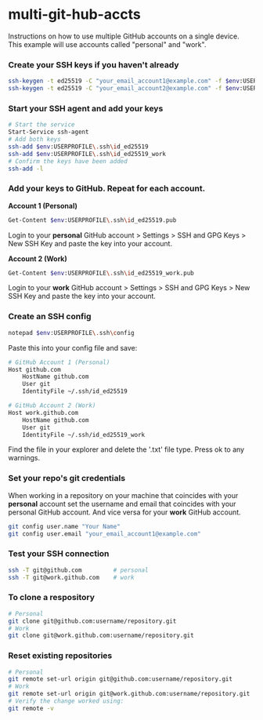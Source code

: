 # multi-git-hub-accts
Instructions on how to use multiple GitHub accounts on a single device.
This example will use accounts called "personal" and "work".


### Create your SSH keys if you haven't already
```bash
ssh-keygen -t ed25519 -C "your_email_account1@example.com" -f $env:USERPROFILE\.ssh\id_ed25519
ssh-keygen -t ed25519 -C "your_email_account2@example.com" -f $env:USERPROFILE\.ssh\id_ed25519_work
```


### Start your SSH agent and add your keys
```bash
# Start the service
Start-Service ssh-agent
# Add both keys
ssh-add $env:USERPROFILE\.ssh\id_ed25519
ssh-add $env:USERPROFILE\.ssh\id_ed25519_work
# Confirm the keys have been added
ssh-add -l
```

### Add your keys to GitHub. Repeat for each account.
**Account 1 (Personal)**
```bash
Get-Content $env:USERPROFILE\.ssh\id_ed25519.pub
```
Login to your **personal** GitHub account > Settings > SSH and GPG Keys > New SSH Key and paste the key into your account.

**Account 2 (Work)**
```bash
Get-Content $env:USERPROFILE\.ssh\id_ed25519_work.pub
```
Login to your **work** GitHub account > Settings > SSH and GPG Keys > New SSH Key and paste the key into your account.


### Create an SSH config
```bash
notepad $env:USERPROFILE\.ssh\config
```
Paste this into your config file and save:
```bash
# GitHub Account 1 (Personal)
Host github.com
    HostName github.com
    User git
    IdentityFile ~/.ssh/id_ed25519

# GitHub Account 2 (Work)
Host work.github.com
    HostName github.com
    User git
    IdentityFile ~/.ssh/id_ed25519_work
```
Find the file in your explorer and delete the '.txt' file type. Press ok to any warnings.


### Set your repo's git credentials
When working in a repository on your machine that coincides with your **personal** account set the username and email that coincides with your personal GitHub account. And vice versa for your **work** GitHub account.
```bash
git config user.name "Your Name"
git config user.email "your_email_account1@example.com"
```


### Test your SSH connection
```bash
ssh -T git@github.com         # personal
ssh -T git@work.github.com    # work
```


### To clone a respository
```bash
# Personal
git clone git@github.com:username/repository.git
# Work
git clone git@work.github.com:username/repository.git
```


### Reset existing repositories
```bash
# Personal
git remote set-url origin git@github.com:username/repository.git
# Work
git remote set-url origin git@work.github.com:username/repository.git
# Verify the change worked using:
git remote -v
```
